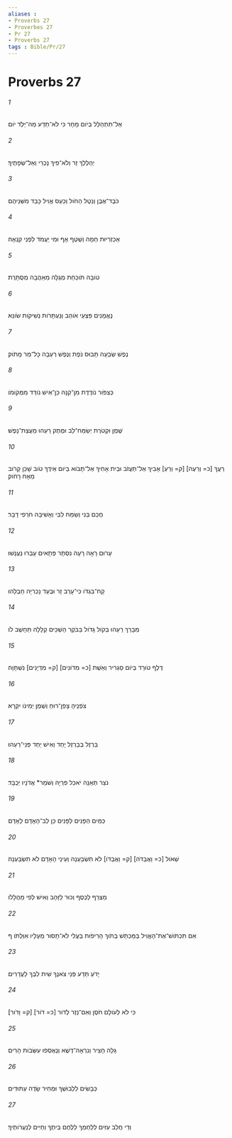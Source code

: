 ```yaml
---
aliases : 
- Proverbs 27
- Proverbes 27
- Pr 27
- Proverbs 27
tags : Bible/Pr/27
---
```


# Proverbs 27

###### 1
אַל־תִּתְהַלֵּל בְּיֹום מָחָר כִּי לֹא־תֵדַע מַה־יֵּלֶד יֹום׃
###### 2
יְהַלֶּלְךָ זָר וְלֹא־פִיךָ נָכְרִי וְאַל־שְׂפָתֶיךָ׃
###### 3
כֹּבֶד־אֶבֶן וְנֵטֶל הַחֹול וְכַעַס אֱוִיל כָּבֵד מִשְּׁנֵיהֶם׃
###### 4
אַכְזְרִיּוּת חֵמָה וְשֶׁטֶף אָף וּמִי יַעֲמֹד לִפְנֵי קִנְאָה׃
###### 5
טֹובָה תֹּוכַחַת מְגֻלָּה מֵאַהֲבָה מְסֻתָּרֶת׃
###### 6
נֶאֱמָנִים פִּצְעֵי אֹוהֵב וְנַעְתָּרֹות נְשִׁיקֹות שֹׂונֵא׃
###### 7
נֶפֶשׁ שְׂבֵעָה תָּבוּס נֹפֶת וְנֶפֶשׁ רְעֵבָה כָּל־מַר מָתֹוק׃
###### 8
כְּצִפֹּור נֹודֶדֶת מִן־קִנָּהּ כֵּן־אִישׁ נֹודֵד מִמְּקֹומֹו׃
###### 9
שֶׁמֶן וּקְטֹרֶת יְשַׂמַּח־לֵב וּמֶתֶק רֵעֵהוּ מֵעֲצַת־נָפֶשׁ׃
###### 10
רֵעֲךָ [כ= וְרֵעֶה] [ק= וְרֵעַ] אָבִיךָ אַל־תַּעֲזֹב וּבֵית אָחִיךָ אַל־תָּבֹוא בְּיֹום אֵידֶךָ טֹוב שָׁכֵן קָרֹוב מֵאָח רָחֹוק׃
###### 11
חֲכַם בְּנִי וְשַׂמַּח לִבִּי וְאָשִׁיבָה חֹרְפִי דָבָר׃
###### 12
עָרוּם רָאָה רָעָה נִסְתָּר פְּתָאיִם עָבְרוּ נֶעֱנָשׁוּ׃
###### 13
קַח־בִּגְדֹו כִּי־עָרַב זָר וּבְעַד נָכְרִיָּה חַבְלֵהוּ׃
###### 14
מְבָרֵךְ רֵעֵהוּ בְּקֹול גָּדֹול בַּבֹּקֶר הַשְׁכֵּים קְלָלָה תֵּחָשֶׁב לֹו׃
###### 15
דֶּלֶף טֹורֵד בְּיֹום סַגְרִיר וְאֵשֶׁת [כ= מִדֹונִים] [ק= מִדְיָנִים] נִשְׁתָּוָה׃
###### 16
צֹפְנֶיהָ צָפַן־רוּחַ וְשֶׁמֶן יְמִינֹו יִקְרָא׃
###### 17
בַּרְזֶל בְּבַרְזֶל יָחַד וְאִישׁ יַחַד פְּנֵי־רֵעֵהוּ׃
###### 18
נֹצֵר תְּאֵנָה יֹאכַל פִּרְיָהּ וְשֹׁמֵר* אֲדֹנָיו יְכֻבָּד׃
###### 19
כַּמַּיִם הַפָּנִים לַפָּנִים כֵּן לֵב־הָאָדָם לָאָדָם׃
###### 20
שְׁאֹול [כ= וַאֲבַדֹּה] [ק= וַאֲבַדֹּו] לֹא תִשְׂבַּעְנָה וְעֵינֵי הָאָדָם לֹא תִשְׂבַּעְנָה׃
###### 21
מַצְרֵף לַכֶּסֶף וְכוּר לַזָּהָב וְאִישׁ לְפִי מַהֲלָלֹו׃
###### 22
אִם תִּכְתֹּושׁ־אֶת־הָאֱוִיל בַּמַּכְתֵּשׁ בְּתֹוךְ הָרִיפֹות בַּעֱלִי לֹא־תָסוּר מֵעָלָיו אִוַּלְתֹּו׃ ף
###### 23
יָדֹעַ תֵּדַע פְּנֵי צֹאנֶךָ שִׁית לִבְּךָ לַעֲדָרִים׃
###### 24
כִּי לֹא לְעֹולָם חֹסֶן וְאִם־נֵזֶר לְדֹור [כ= דֹור] [ק= וָדֹור]׃
###### 25
גָּלָה חָצִיר וְנִרְאָה־דֶשֶׁא וְנֶאֶסְפוּ עִשְּׂבֹות הָרִים׃
###### 26
כְּבָשִׂים לִלְבוּשֶׁךָ וּמְחִיר שָׂדֶה עַתּוּדִים׃
###### 27
וְדֵי חֲלֵב עִזִּים לְלַחְמְךָ לְלֶחֶם בֵּיתֶךָ וְחַיִּים לְנַעֲרֹותֶיךָ׃
